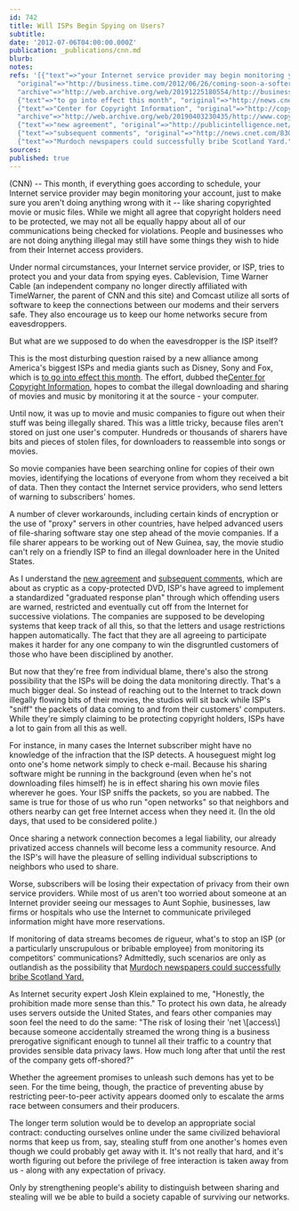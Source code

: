```yaml
---
id: 742
title: Will ISPs Begin Spying on Users?
subtitle: 
date: '2012-07-06T04:00:00.000Z'
publication: _publications/cnn.md
blurb: 
notes: 
refs: '[{"text"=>"your Internet service provider may begin monitoring your account",
  "original"=>"http://business.time.com/2012/06/26/coming-soon-a-softer-approach-to-online-piracy/",
  "archive"=>"http://web.archive.org/web/20191225180554/http://business.time.com:80/2012/06/26/coming-soon-a-softer-approach-to-online-piracy/"},
  {"text"=>"to go into effect this month", "original"=>"http://news.cnet.com/8301-31001_3-57397452-261/riaa-chief-isps-to-start-policing-copyright-by-july-1/?tag=mncol;topStories"},
  {"text"=>"Center for Copyright Information", "original"=>"http://copyrightinformation.org/",
  "archive"=>"http://web.archive.org/web/20190403230435/http://www.copyrightinformation.org"},
  {"text"=>"new agreement", "original"=>"http://publicintelligence.net/center-for-copyright-information-isp-copyright-alert-system-memorandum-of-understanding/"},
  {"text"=>"subsequent comments", "original"=>"http://news.cnet.com/8301-31001_3-57397452-261/riaa-chief-isps-to-start-policing-copyright-by-july-1/?tag=mncol;topStories"},
  {"text"=>"Murdoch newspapers could successfully bribe Scotland Yard.", "original"=>"http://topics.nytimes.com/top/reference/timestopics/organizations/n/news_of_the_world/index.html"}]'
sources: 
published: true
---
```

(CNN) -- This month, if everything goes according to schedule, your Internet service provider may begin monitoring your account, just to make sure you aren't doing anything wrong with it -- like sharing copyrighted movie or music files. While we might all agree that copyright holders need to be protected, we may not all be equally happy about all of our communications being checked for violations. People and businesses who are not doing anything illegal may still have some things they wish to hide from their Internet access providers.

Under normal circumstances, your Internet service provider, or ISP, tries to protect you and your data from spying eyes. Cablevision, Time Warner Cable (an independent company no longer directly affiliated with TimeWarner, the parent of CNN and this site) and Comcast utilize all sorts of software to keep the connections between our modems and their servers safe. They also encourage us to keep our home networks secure from eavesdroppers.

But what are we supposed to do when the eavesdropper is the ISP itself?

This is the most disturbing question raised by a new alliance among America's biggest ISPs and media giants such as Disney, Sony and Fox, which is [to go into effect this month](http://news.cnet.com/8301-31001_3-57397452-261/riaa-chief-isps-to-start-policing-copyright-by-july-1/?tag=mncol;topStories). The effort, dubbed the[Center for Copyright Information](http://copyrightinformation.org/), hopes to combat the illegal downloading and sharing of movies and music by monitoring it at the source - your computer.

Until now, it was up to movie and music companies to figure out when their stuff was being illegally shared. This was a little tricky, because files aren't stored on just one user's computer. Hundreds or thousands of sharers have bits and pieces of stolen files, for downloaders to reassemble into songs or movies.

So movie companies have been searching online for copies of their own movies, identifying the locations of everyone from whom they received a bit of data. Then they contact the Internet service providers, who send letters of warning to subscribers' homes.

A number of clever workarounds, including certain kinds of encryption or the use of "proxy" servers in other countries, have helped advanced users of file-sharing software stay one step ahead of the movie companies. If a file sharer appears to be working out of New Guinea, say, the movie studio can't rely on a friendly ISP to find an illegal downloader here in the United States.

As I understand the [new agreement](http://publicintelligence.net/center-for-copyright-information-isp-copyright-alert-system-memorandum-of-understanding/) and [subsequent comments](http://news.cnet.com/8301-31001_3-57397452-261/riaa-chief-isps-to-start-policing-copyright-by-july-1/?tag=mncol;topStories), which are about as cryptic as a copy-protected DVD, ISP's have agreed to implement a standardized "graduated response plan" through which offending users are warned, restricted and eventually cut off from the Internet for successive violations. The companies are supposed to be developing systems that keep track of all this, so that the letters and usage restrictions happen automatically. The fact that they are all agreeing to participate makes it harder for any one company to win the disgruntled customers of those who have been disciplined by another.

But now that they're free from individual blame, there's also the strong possibility that the ISPs will be doing the data monitoring directly. That's a much bigger deal. So instead of reaching out to the Internet to track down illegally flowing bits of their movies, the studios will sit back while ISP's "sniff" the packets of data coming to and from their customers' computers. While they're simply claiming to be protecting copyright holders, ISPs have a lot to gain from all this as well.

For instance, in many cases the Internet subscriber might have no knowledge of the infraction that the ISP detects. A houseguest might log onto one's home network simply to check e-mail. Because his sharing software might be running in the background (even when he's not downloading files himself) he is in effect sharing his own movie files wherever he goes. Your ISP sniffs the packets, so you are nabbed. The same is true for those of us who run "open networks" so that neighbors and others nearby can get free Internet access when they need it. (In the old days, that used to be considered polite.)

Once sharing a network connection becomes a legal liability, our already privatized access channels will become less a community resource. And the ISP's will have the pleasure of selling individual subscriptions to neighbors who used to share.

Worse, subscribers will be losing their expectation of privacy from their own service providers. While most of us aren't too worried about someone at an Internet provider seeing our messages to Aunt Sophie, businesses, law firms or hospitals who use the Internet to communicate privileged information might have more reservations.

If monitoring of data streams becomes de rigueur, what's to stop an ISP (or a particularly unscrupulous or bribable employee) from monitoring its competitors' communications? Admittedly, such scenarios are only as outlandish as the possibility that [Murdoch newspapers could successfully bribe Scotland Yard.](http://topics.nytimes.com/top/reference/timestopics/organizations/n/news_of_the_world/index.html)

As Internet security expert Josh Klein explained to me, "Honestly, the prohibition made more sense than this." To protect his own data, he already uses servers outside the United States, and fears other companies may soon feel the need to do the same: "The risk of losing their 'net \\[access\\] because someone accidentally streamed the wrong thing is a business prerogative significant enough to tunnel all their traffic to a country that provides sensible data privacy laws. How much long after that until the rest of the company gets off-shored?"

Whether the agreement promises to unleash such demons has yet to be seen. For the time being, though, the practice of preventing abuse by restricting peer-to-peer activity appears doomed only to escalate the arms race between consumers and their producers.

The longer term solution would be to develop an appropriate social contract: conducting ourselves online under the same civilized behavioral norms that keep us from, say, stealing stuff from one another's homes even though we could probably get away with it. It's not really that hard, and it's worth figuring out before the privilege of free interaction is taken away from us - along with any expectation of privacy.

Only by strengthening people's ability to distinguish between sharing and stealing will we be able to build a society capable of surviving our networks.
